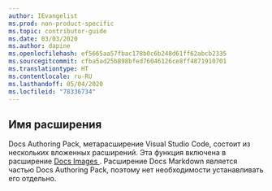 ```yaml
---
author: IEvangelist
ms.prod: non-product-specific
ms.topic: contributor-guide
ms.date: 03/03/2020
ms.author: dapine
ms.openlocfilehash: ef5665aa57fbac178b0c6b248d61ff62abcb2335
ms.sourcegitcommit: cfba5ad25b898bfed76046126ce8ff4871910701
ms.translationtype: HT
ms.contentlocale: ru-RU
ms.lasthandoff: 05/04/2020
ms.locfileid: "78336734"
---
```

## <a name="extension-name"></a>Имя расширения

Docs Authoring Pack, метарасширение Visual Studio Code, состоит из нескольких вложенных расширений. Эта функция включена в расширение <a href="https://marketplace.visualstudio.com/items?itemName=docsmsft.docs-images" target="_blank">Docs Images <span class="docon docon-navigate-external x-hidden-focus"></span></a>. Расширение Docs Markdown является частью Docs Authoring Pack, поэтому нет необходимости устанавливать его отдельно.
